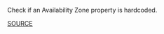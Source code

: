 Check if an Availability Zone property is hardcoded.

[SOURCE](https://github.com/awslabs/cfn-python-lint)
